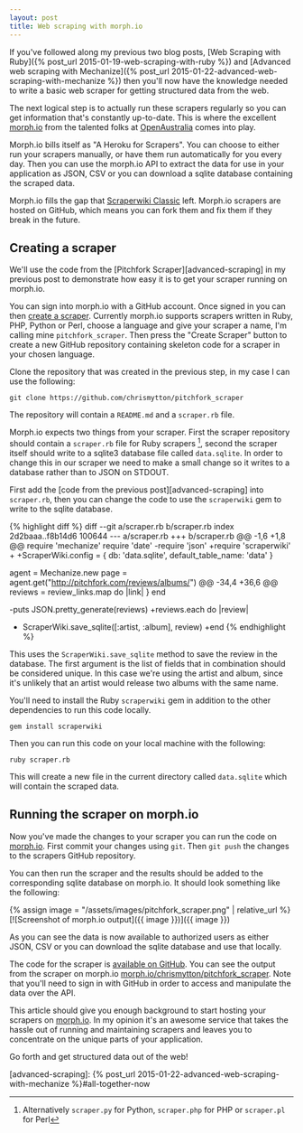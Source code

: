 ```yaml
---
layout: post
title: Web scraping with morph.io
---
```


If you've followed along my previous two blog posts, [Web Scraping with Ruby]({% post_url 2015-01-19-web-scraping-with-ruby %}) and [Advanced web scraping with Mechanize]({% post_url 2015-01-22-advanced-web-scraping-with-mechanize %}) then you'll now have the knowledge needed to write a basic web scraper for getting structured data from the web.

The next logical step is to actually run these scrapers regularly so you can get information that's constantly up-to-date. This is where the excellent [morph.io][] from the talented folks at [OpenAustralia][] comes into play.

Morph.io bills itself as "A Heroku for Scrapers".  You can choose to either run your scrapers manually, or have them run automatically for you every day. Then you can use the morph.io API to extract the data for use in your application as JSON, CSV or you can download a sqlite database containing the scraped data.

Morph.io fills the gap that [Scraperwiki Classic](https://classic.scraperwiki.com/) left. Morph.io scrapers are hosted on GitHub, which means you can fork them and fix them if they break in the future.

## Creating a scraper

We'll use the code from the [Pitchfork Scraper][advanced-scraping] in my previous post to demonstrate how easy it is to get your scraper running on morph.io.

You can sign into morph.io with a GitHub account. Once signed in you can then [create a scraper](https://morph.io/scrapers/new). Currently morph.io supports scrapers written in Ruby, PHP, Python or Perl, choose a language and give your scraper a name, I'm calling mine `pitchfork_scraper`. Then press the "Create Scraper" button to create a new GitHub repository containing skeleton code for a scraper in your chosen language.

Clone the repository that was created in the previous step, in my case I can use the following:

    git clone https://github.com/chrismytton/pitchfork_scraper

The repository will contain a `README.md` and a `scraper.rb` file.

Morph.io expects two things from your scraper. First the scraper repository should contain a `scraper.rb` file for Ruby scrapers [^1], second the scraper itself should write to a sqlite3 database file called `data.sqlite`. In order to change this in our scraper we need to make a small change so it writes to a database rather than to JSON on STDOUT.

First add the [code from the previous post][advanced-scraping] into `scraper.rb`, then you can change the code to use the `scraperwiki` gem to write to the sqlite database.

{% highlight diff %}
diff --git a/scraper.rb b/scraper.rb
index 2d2baaa..f8b14d6 100644
--- a/scraper.rb
+++ b/scraper.rb
@@ -1,6 +1,8 @@
 require 'mechanize'
 require 'date'
-require 'json'
+require 'scraperwiki'
+
+ScraperWiki.config = { db: 'data.sqlite', default_table_name: 'data' }

 agent = Mechanize.new
 page = agent.get("http://pitchfork.com/reviews/albums/")
@@ -34,4 +36,6 @@ reviews = review_links.map do |link|
   }
 end

-puts JSON.pretty_generate(reviews)
+reviews.each do |review|
+  ScraperWiki.save_sqlite([:artist, :album], review)
+end
{% endhighlight %}

This uses the `ScraperWiki.save_sqlite` method to save the review in the database. The first argument is the list of fields that in combination should be considered unique. In this case we're using the artist and album, since it's unlikely that an artist would release two albums with the same name.

You'll need to install the Ruby `scraperwiki` gem in addition to the other dependencies to run this code locally.

    gem install scraperwiki

Then you can run this code on your local machine with the following:

    ruby scraper.rb

This will create a new file in the current directory called `data.sqlite` which will contain the scraped data.

## Running the scraper on morph.io

Now you've made the changes to your scraper you can run the code on [morph.io][]. First commit your changes using `git`. Then `git push` the changes to the scrapers GitHub repository.

You can then run the scraper and the results should be added to the corresponding sqlite database on morph.io. It should look something like the following:

{% assign image = "/assets/images/pitchfork_scraper.png" | relative_url %}
[![Screenshot of morph.io output]({{ image }})]({{ image }})

As you can see the data is now available to authorized users as either JSON, CSV or you can download the sqlite database and use that locally.

The code for the scraper is [available on GitHub](https://github.com/chrismytton/pitchfork_scraper). You can see the output from the scraper on morph.io [morph.io/chrismytton/pitchfork_scraper](https://morph.io/chrismytton/pitchfork_scraper). Note that you'll need to sign in with GitHub in order to access and manipulate the data over the API.

This article should give you enough background to start hosting your scrapers on [morph.io][]. In my opinion it's an awesome service that takes the hassle out of running and maintaining scrapers and leaves you to concentrate on the unique parts of your application.

Go forth and get structured data out of the web!

[morph.io]: https://morph.io/
[OpenAustralia]: https://www.openaustraliafoundation.org.au/
[advanced-scraping]: {% post_url 2015-01-22-advanced-web-scraping-with-mechanize %}#all-together-now

[^1]: Alternatively `scraper.py` for Python, `scraper.php` for PHP or `scraper.pl` for Perl
